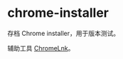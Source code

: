 # chrome-installer

存档 Chrome installer，用于版本测试。

辅助工具 [ChromeLnk](https://github.com/yanxyz/ChromeLnk)。
